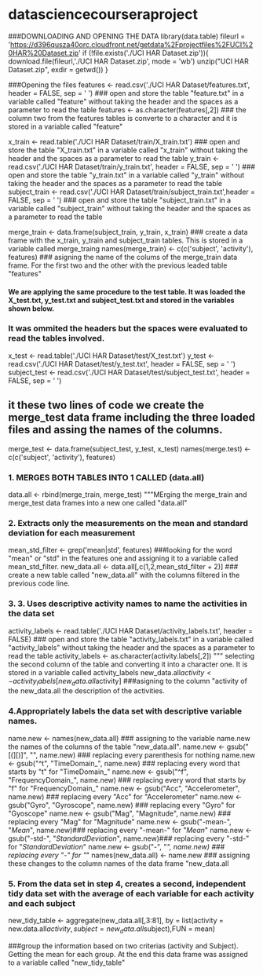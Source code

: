 # datasciencecourseraproject

###DOWNLOADING AND OPENING THE DATA
library(data.table) 
fileurl = 'https://d396qusza40orc.cloudfront.net/getdata%2Fprojectfiles%2FUCI%20HAR%20Dataset.zip'
if (!file.exists('./UCI HAR Dataset.zip')){
  download.file(fileurl,'./UCI HAR Dataset.zip', mode = 'wb')
  unzip("UCI HAR Dataset.zip", exdir = getwd())
}

###Opening the files
features <- read.csv('./UCI HAR Dataset/features.txt', header = FALSE, sep = ' ') ### open and store the table "feature.txt" in a variable called "feature" without taking the header and the spaces as a parameter to read the table
features <- as.character(features[,2]) ### the column two from the features tables is converte to a character and it is stored in a variable called "feature"

x_train <- read.table('./UCI HAR Dataset/train/X_train.txt') ### open and store the table "X_train.txt" in a variable called "x_train" without taking the header and the spaces as a parameter to read the table
y_train <- read.csv('./UCI HAR Dataset/train/y_train.txt', header = FALSE, sep = ' ') ### open and store the table "y_train.txt" in a variable called "y_train" without taking the header and the spaces as a parameter to read the table
subject_train <- read.csv('./UCI HAR Dataset/train/subject_train.txt',header = FALSE, sep = ' ') ### open and store the table "subject_train.txt" in a variable called "subject_train" without taking the header and the spaces as a parameter to read the table

merge_train <-  data.frame(subject_train, y_train, x_train) ### create a data frame with the x_train, y_train and subject_train tables. This is stored in a variable called merge_traing
names(merge_train) <- c(c('subject', 'activity'), features) ### asigning the name of the colums of the merge_train data frame. For the first two and the other with the previous leaded table "features"


#### We are applying the same procedure to the test table. It was loaded the X_test.txt, y_test.txt and subject_test.txt and stored in the variables shown below.
### It was ommited the headers but the spaces were evaluated to read the tables involved.
x_test <- read.table('./UCI HAR Dataset/test/X_test.txt')
y_test <- read.csv('./UCI HAR Dataset/test/y_test.txt', header = FALSE, sep = ' ')
subject_test <- read.csv('./UCI HAR Dataset/test/subject_test.txt', header = FALSE, sep = ' ')

## it these two lines of code we create the merge_test data frame including the three loaded files and assing the names of the columns.
merge_test <-  data.frame(subject_test, y_test, x_test)
names(merge.test) <- c(c('subject', 'activity'), features)


### 1. MERGES BOTH TABLES INTO 1 CALLED (data.all)
data.all <- rbind(merge_train, merge_test) """MErging the merge_train and merge_test data frames into a new one called "data.all"


### 2. Extracts only the measurements on the mean and standard deviation for each measurement
mean_std_filter <- grep('mean|std', features) ###looking for the word "mean" or "std" in the features one and assigning it to a variable called mean_std_filter.
new_data.all <- data.all[,c(1,2,mean_std_filter + 2)] ### create a new table called "new_data.all" with the columns filtered in the previous code line.

### 3. 3. Uses descriptive activity names to name the activities in the data set
activity_labels <- read.table('./UCI HAR Dataset/activity_labels.txt', header = FALSE) ### open and store the table "activity_labels.txt" in a variable called "activity_labels" without taking the header and the spaces as a parameter to read the table
activity_labels <- as.character(activity.labels[,2]) """ selecting the second column of the table and converting it into a character one. It is stored in a variable called activity_labels
new_data.all$activity <- activity_labels[new_data.all$activity]  ###asigning to the column "activity of the new_data.all the description of the activities.

### 4.Appropriately labels the data set with descriptive variable names.
name.new <- names(new_data.all) ### assigning to the variable name.new the names of the columns of the table "new_data.all".
name.new <- gsub("[(][)]", "", name.new)  ### replacing every parenthesis for nothing
name.new <- gsub("^t", "TimeDomain_", name.new) ### replacing every word that starts by "t" for "TimeDomain_"
name.new <- gsub("^f", "FrequencyDomain_", name.new) ### replacing every word that starts by "f" for "FrequencyDomain_"
name.new <- gsub("Acc", "Accelerometer", name.new) ### replacing every "Acc" for "Accelerometer"
name.new <- gsub("Gyro", "Gyroscope", name.new) ### replacing every "Gyro" for "Gyoscope"
name.new <- gsub("Mag", "Magnitude", name.new) ### replacing every "Mag" for "Magnitude"
name.new <- gsub("-mean-", "_Mean_", name.new)### replacing every "-mean-" for "_Mean_"
name.new <- gsub("-std-", "_StandardDeviation_", name.new)### replacing every "-std-" for "_StandardDeviation_"
name.new <- gsub("-", "_", name.new) ### replacing every "-" for "_"
names(new_data.all) <- name.new ### assigning these changes to the column names of the data frame "new_data.all

### 5. From the data set in step 4, creates a second, independent tidy data set with the average of each variable for each activity and each subject
new_tidy_table <- aggregate(new_data.all[,3:81], by = list(activity = new.data.all$activity, subject = new_data.all$subject),FUN = mean)

###group the information based on two criterias (activity and Subject). Getting the mean for each group. At the end this data frame was assigned to a variable called "new_tidy_table"
